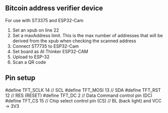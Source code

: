 Bitcoin address verifier device
----

For use with ST3375 and ESP32-Cam

1. Set an xpub on line 22
1. Set a maxAddress limit. This is the max number of addresses that will be derived from the xpub when checking the scanned address
1. Connect ST7735 to ESP32-Cam
1. Set board as AI Thinker ESP32-CAM
1. Upload to ESP-32
1. Scan a QR code


Pin setup
----
#define TFT_SCLK 14 // SCL
#define TFT_MOSI 13 // SDA
#define TFT_RST  12 // RES (RESET)
#define TFT_DC    2 // Data Command control pin (DC)
#define TFT_CS   15 // Chip select control pin (CS)
                    // BL (back light) and VCC -> 3V3 

